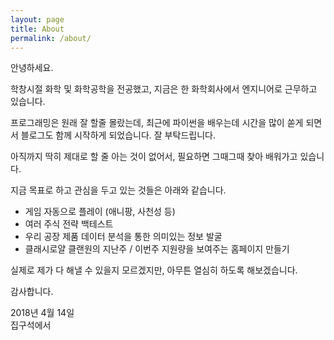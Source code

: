 ```yaml
---
layout: page
title: About
permalink: /about/
---
```


안녕하세요.

학창시절 화학 및 화학공학을 전공했고, 지금은 한 화학회사에서 엔지니어로 근무하고 있습니다.

프로그래밍은 원래 잘 할줄 몰랐는데, 최근에 파이썬을 배우는데 시간을 많이 쏟게 되면서 블로그도 함께 시작하게 되었습니다.
잘 부탁드립니다.  


아직까지 딱히 제대로 할 줄 아는 것이 없어서, 필요하면 그때그때 찾아 배워가고 있습니다.  


지금 목표로 하고 관심을 두고 있는 것들은 아래와 같습니다.

 - 게임 자동으로 플레이 (애니팡, 사천성 등)
 - 여러 주식 전략 백테스트
 - 우리 공장 제품 데이터 분석을 통한 의미있는 정보 발굴
 - 클래시로얄 클랜원의 지난주 / 이번주 지원량을 보여주는 홈페이지 만들기

실제로 제가 다 해낼 수 있을지 모르겠지만, 아무튼 열심히 하도록 해보겠습니다.

감사합니다.    



2018년 4월 14일  
집구석에서
